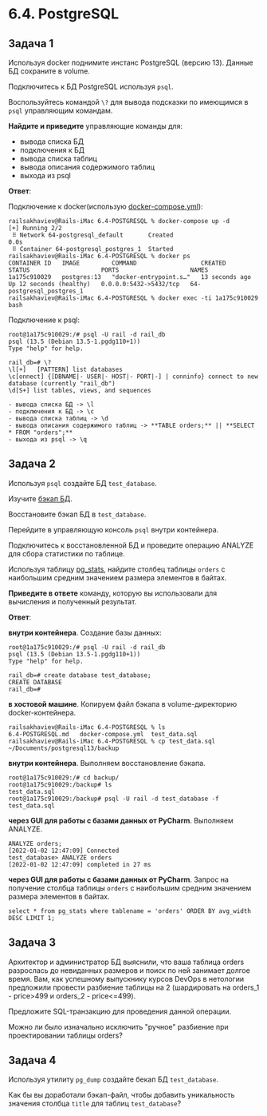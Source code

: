 # 6.4. PostgreSQL

## Задача 1

Используя docker поднимите инстанс PostgreSQL (версию 13). Данные БД сохраните в volume.

Подключитесь к БД PostgreSQL используя `psql`.

Воспользуйтесь командой `\?` для вывода подсказки по имеющимся в `psql` управляющим командам.

**Найдите и приведите** управляющие команды для:
- вывода списка БД
- подключения к БД
- вывода списка таблиц
- вывода описания содержимого таблиц
- выхода из psql

**Ответ**:

Подключение к docker(использую [docker-compose.yml](docker-compose.yml)):

```commandline
railsakhaviev@Rails-iMac 6.4-POSTGRESQL % docker-compose up -d
[+] Running 2/2
 ⠿ Network 64-postgresql_default       Created                                                                                                                                                                                                                                                                     0.0s
 ⠿ Container 64-postgresql_postgres_1  Started 
railsakhaviev@Rails-iMac 6.4-POSTGRESQL % docker ps                        
CONTAINER ID   IMAGE         COMMAND                  CREATED          STATUS                    PORTS                    NAMES
1a175c910029   postgres:13   "docker-entrypoint.s…"   13 seconds ago   Up 12 seconds (healthy)   0.0.0.0:5432->5432/tcp   64-postgresql_postgres_1
railsakhaviev@Rails-iMac 6.4-POSTGRESQL % docker exec -ti 1a175c910029 bash
```

Подключение к psql:

```postgresql
root@1a175c910029:/# psql -U rail -d rail_db
psql (13.5 (Debian 13.5-1.pgdg110+1))
Type "help" for help.

rail_db=# \?
\l[+]   [PATTERN] list databases
\c[onnect] {[DBNAME|- USER|- HOST|- PORT|-] | conninfo} connect to new database (currently "rail_db")
\d[S+] list tables, views, and sequences

```

```text
- вывода списка БД -> \l
- подключения к БД -> \c
- вывода списка таблиц -> \d 
- вывода описания содержимого таблиц -> **TABLE orders;** || **SELECT * FROM "orders";**
- выхода из psql -> \q
```

## Задача 2

Используя `psql` создайте БД `test_database`.

Изучите [бэкап БД](test_data.sql).

Восстановите бэкап БД в `test_database`.

Перейдите в управляющую консоль `psql` внутри контейнера.

Подключитесь к восстановленной БД и проведите операцию ANALYZE для сбора статистики по таблице.

Используя таблицу [pg_stats](https://postgrespro.ru/docs/postgresql/12/view-pg-stats), найдите столбец таблицы `orders` 
с наибольшим средним значением размера элементов в байтах.

**Приведите в ответе** команду, которую вы использовали для вычисления и полученный результат.

**Ответ**:

**внутри контейнера**. Создание базы данных:

```postgresql
root@1a175c910029:/# psql -U rail -d rail_db
psql (13.5 (Debian 13.5-1.pgdg110+1))
Type "help" for help.

rail_db=# create database test_database;
CREATE DATABASE
rail_db=#
```

**в хостовой машине**. Копируем файл бэкапа в volume-директорию docker-контейнера.

```commandline
railsakhaviev@Rails-iMac 6.4-POSTGRESQL % ls
6.4-POSTGRESQL.md	docker-compose.yml	test_data.sql
railsakhaviev@Rails-iMac 6.4-POSTGRESQL % cp test_data.sql ~/Documents/postgresql13/backup
```

**внутри контейнера**. Выполняем восстановление бэкапа.

```commandline
root@1a175c910029:/# cd backup/
root@1a175c910029:/backup# ls
test_data.sql
root@1a175c910029:/backup# psql -U rail -d test_database -f test_data.sql
```

**через GUI для работы с базами данных от PyCharm**. Выполняем ANALYZE.

```commandline
ANALYZE orders;
[2022-01-02 12:47:09] Connected
test_database> ANALYZE orders
[2022-01-02 12:47:09] completed in 27 ms
```

**через GUI для работы с базами данных от PyCharm**. Запрос на получение столбца таблицы `orders` 
с наибольшим средним значением размера элементов в байтах.

```postgresql
select * from pg_stats where tablename = 'orders' ORDER BY avg_width DESC LIMIT 1;
```


## Задача 3

Архитектор и администратор БД выяснили, что ваша таблица orders разрослась до невиданных размеров и
поиск по ней занимает долгое время. Вам, как успешному выпускнику курсов DevOps в нетологии предложили
провести разбиение таблицы на 2 (шардировать на orders_1 - price>499 и orders_2 - price<=499).

Предложите SQL-транзакцию для проведения данной операции.

Можно ли было изначально исключить "ручное" разбиение при проектировании таблицы orders?

## Задача 4

Используя утилиту `pg_dump` создайте бекап БД `test_database`.

Как бы вы доработали бэкап-файл, чтобы добавить уникальность значения столбца `title` для таблиц `test_database`?
